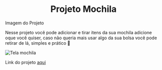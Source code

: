 <h1 align="center">Projeto Mochila</h1>
<p aling="center">Imagem do Projeto</p>

<p aling="justify">Nesse projeto você pode adicionar e tirar itens da sua mochila adicione oque você quiser, caso não queria mais usar algo da sua bolsa você pode retirar de lá, simples e prático 🤣</p>

![Tela mochila](https://github.com/ViniciusFerreiraDeSa/Projeto-Mochila-JS/assets/125524394/cc35e4bd-a20f-4258-9b80-01a5ed4e6e47)

<p aling="justify">Link do projeto <a href="https://projeto-mochila-js.vercel.app/" target= "_blank">aqui</a> </p>



